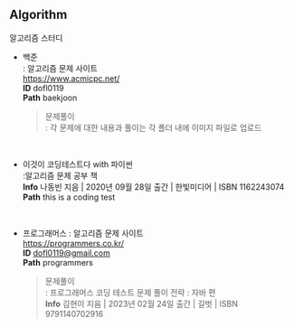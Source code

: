 ## Algorithm
알고리즘 스터디

* 백준   
: 알고리즘 문제 사이트   
https://www.acmicpc.net/    
**ID** dofl0119     
**Path** baekjoon
    >문제풀이   
    : 각 문제에 대한 내용과 풀이는 각 폴더 내에 이미지 파일로 업로드
    
<br/>

* 이것이 코딩테스트다 with 파이썬   
:알고리즘 문제 공부 책   
**Info** 나동빈 지음 | 2020년 09월 28일 출간 | 한빛미디어 | ISBN 1162243074   
**Path** this is a coding test

<br/>

* 프로그래머스
: 알고리즘 문제 사이트   
https://programmers.co.kr/   
**ID** dofl0119@gmail.com     
**Path** programmers   
    >문제풀이   
    : 프로그래머스 코딩 테스트 문제 풀이 전략 : 자바 편   
    **Info** 김현이 지음 | 2023년 02월 24일 출간 | 길벗 | ISBN 9791140702916

